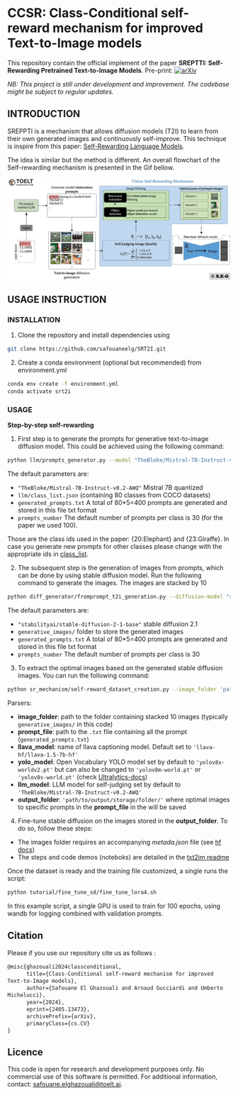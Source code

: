 # CCSR: Class-Conditional self-reward mechanism for improved Text-to-Image models

This repository contain the official implement of the paper **SREPTTI: Self-Rewarding Pretrained Text-to-Image Models**.
Pre-print: [![arXiv](https://img.shields.io/badge/arXiv-2405.13473-<COLOR>.svg)](https://arxiv.org/abs/2405.13473)

*NB: This project is still under development and improvement. The codebase might be subject to regular updates.*

## INTRODUCTION

SREPPTI is a mechanism that allows diffusion models (T2I) to learn from their own generated images and continuously self-improve.
This technique is inspire from this paper: [Self-Rewarding Language Models](https://arxiv.org/abs/2401.10020).

The idea is similar but the method is different. An overall flowchart of the Self-rewarding mechanism is presented in the Gif bellow.

![selfrewarding](_repoimages_/T2I_selfrewarding_mechanism.gif)

## USAGE INSTRUCTION

###  INSTALLATION
1. Clone the repository and install dependencies using

```bash
git clone https://github.com/safouaneelg/SRT2I.git
```

2. Create a conda environment (optional but recommended) from environment.yml

```bash
conda env create -f environment.yml
conda activate srt2i
```

### USAGE
**Step-by-step self-rewarding**

1. First step is to generate the prompts for generative text-to-image diffusion model. This could be achieved using the following command:

```bash
python llm/prompts_generator.py --model "TheBloke/Mistral-7B-Instruct-v0.2-AWQ" --class_list "llm/class_list.json" --output_prompts "generated_prompts.txt" --prompts_number 30 --class_ids 15,16,17,20,21
```

The default parameters are:
 - `"TheBloke/Mistral-7B-Instruct-v0.2-AWQ"` Mistral 7B quantized
 - `llm/class_list.json` (containing 80 classes from COCO datasets)
 - `generated_prompts.txt` A total of 80*5=400 prompts are generated and stored in this file txt format
 - `prompts_number` The default number of prompts per class is 30 (for the paper we used 100).

Those are the class ids used in the paper: {20:Elephant} and {23:Giraffe}.
In case you generate new prompts for other classes please change with the appropriate ids in [class_list](llm/class_list.json).

2. The subsequent step is the generation of images from prompts, which can be done by using stable diffusion model.
Run the following command to generate the images. The images are stacked by 10

```bash 
python diff_generator/fromprompt_t2i_generation.py --diffusion-model "stabilityai/stable-diffusion-2-1-base" --output-folder "generative_images/" --prompts "generated_prompts.txt"
```

The default parameters are:
 - `"stabilityai/stable-diffusion-2-1-base"` stable diffusion 2.1
 - `generative_images/` folder to store the generated images
 - `generated_prompts.txt` A total of 80*5=400 prompts are generated and stored in this file txt format
 - `prompts_number` The default number of prompts per class is 30

3. To extract the optimal images based on the generated stable diffusion images. You can run the following command:

```bash 
python sr_mechanism/self-reward_dataset_creation.py --image_folder 'path/to/images/folder/' --prompts_file 'path/to/prompts_file.txt' --llava_model 'LLAVA_MODEL' --yolo_model 'YOLO_WORLD_MODEL' 'yolov8x-worldv2.pt' --output_folder './optimal_pairs4/'
```

Parsers:
 - **image_folder**: path to the folder containing stacked 10 images (typically  `generative_images/` in this code)
 - **prompt_file**: path to the `.txt` file containing all the prompt (`generated_prompts.txt`)
 - **llava_model**: name of llava captioning model. Default set to `'llava-hf/llava-1.5-7b-hf'`
 - **yolo_model**: Open Vocabulary YOLO model set by default to `'yolov8x-worldv2.pt'` but can also be changed to `'yolov8m-world.pt'` or `'yolov8s-world.pt'` (check [Ultralytics-docs](https://docs.ultralytics.com/models/yolo-world/#zero-shot-transfer-on-coco-dataset)) 
 - **llm_model**: LLM model for self-judging set by default to `'TheBloke/Mistral-7B-Instruct-v0.2-AWQ'` 
 - **output_folder**: `'path/to/output/storage/folder/'` where optimal images to specific prompts in the **prompt_file** in the will be saved

4. Fine-tune stable diffusion on the images stored in the **output_folder**. To do so, follow these steps:  
 - The images folder requires an accompanying *metada.json* file (see [hf docs](https://huggingface.co/docs/datasets/v2.4.0/en/image_load#image-captioning))
 - The steps and code demos (noteboks) are detailed in the [txt2im readme](txt2im/readme_txt2im.md)

Once the dataset is ready and the training file customized, a single runs the script:
```bash 
python tutorial/fine_tune_sd/fine_tune_lora4.sh
```
In this example script, a single GPU is used to train for 100 epochs, using wandb for logging combined with validation prompts.  

## Citation
Please if you use our repository cite us as follows :

```
@misc{ghazouali2024classconditional,
      title={Class-Conditional self-reward mechanism for improved Text-to-Image models}, 
      author={Safouane El Ghazouali and Arnaud Gucciardi and Umberto Michelucci},
      year={2024},
      eprint={2405.13473},
      archivePrefix={arXiv},
      primaryClass={cs.CV}
}
```

## Licence

This code is open for research and development purposes only. No commercial use of this software is permitted.
For additional information, contact: safouane.elghazouali@toelt.ai.